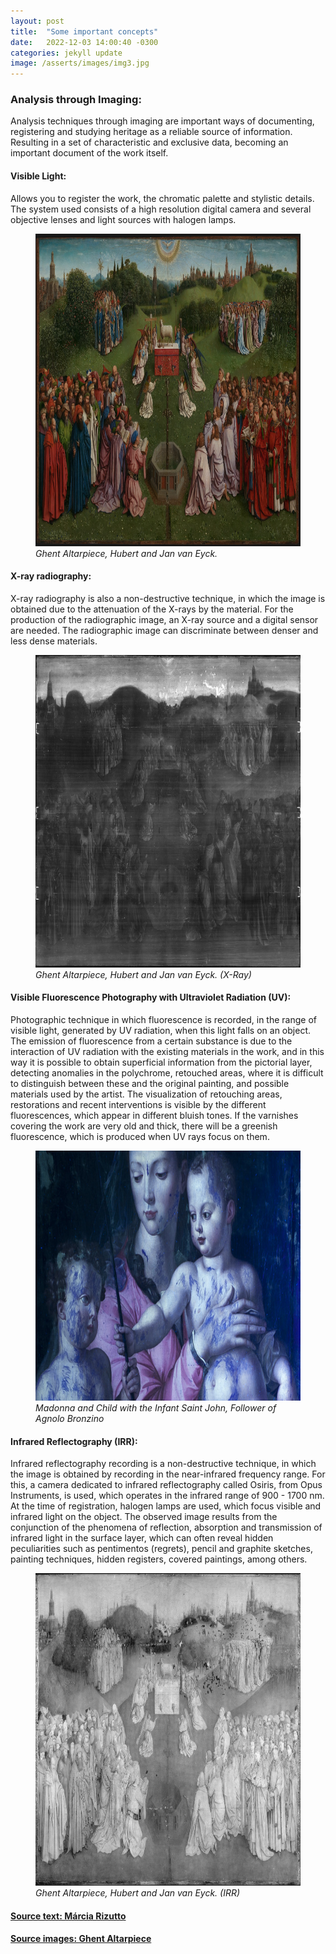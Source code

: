 ```yaml
---
layout: post
title:  "Some important concepts"
date:   2022-12-03 14:00:40 -0300
categories: jekyll update
image: /asserts/images/img3.jpg
---
```



### <strong> Analysis through Imaging: </strong>

<p> Analysis techniques through imaging are important ways of documenting, registering and studying heritage as a reliable source of information. Resulting in a set of characteristic and exclusive data, becoming an important document of the work itself. </p>


#### <strong> Visible Light: </strong>
Allows you to register the work, the chromatic palette and stylistic details. The system used consists of a high resolution digital camera and several objective lenses and light sources with halogen lamps.

<figure>
    <img src="/asserts/1.png" width="700" height="500"
         alt="Ghent Altarpiece">
    <figcaption><em>Ghent Altarpiece, Hubert and Jan van Eyck.</em></figcaption>
</figure>


#### <strong>X-ray radiography: </strong> 

<p> X-ray radiography is also a non-destructive technique, in which the image is obtained due to the attenuation of the X-rays by the material. For the production of the radiographic image, an X-ray source and a digital sensor are needed. The radiographic image can discriminate between denser and less dense materials. </p>

<figure>
    <img src="/asserts/3.png" width="700" height="500"
         alt="Ghent Altarpiece, xray">
    <figcaption><em>Ghent Altarpiece, Hubert and Jan van Eyck. (X-Ray)</em></figcaption>
</figure>

#### <strong> Visible Fluorescence Photography with Ultraviolet Radiation (UV): </strong>

<p> Photographic technique in which fluorescence is recorded, in the range of visible light, generated by UV radiation, when this light falls on an object. The emission of fluorescence from a certain substance is due to the interaction of UV radiation with the existing materials in the work, and in this way it is possible to obtain superficial information from the pictorial layer, detecting anomalies in the polychrome, retouched areas, where it is difficult to distinguish between these and the original painting, and possible materials used by the artist. The visualization of retouching areas, restorations and recent interventions is visible by the different fluorescences, which appear in different bluish tones. If the varnishes covering the work are very old and thick, there will be a greenish fluorescence, which is produced when UV rays focus on them. </p>

<figure>
    <img src="/asserts/UV.jpg" width="650" height="400"
         alt="Madonna and Child with the Infant Saint John.">
    <figcaption><em>Madonna and Child with the Infant Saint John, Follower of Agnolo Bronzino</em></figcaption>
</figure>

#### <strong> Infrared Reflectography (IRR): </strong> 

<p> Infrared reflectography recording is a non-destructive technique, in which the image is obtained by recording in the near-infrared frequency range. For this, a camera dedicated to infrared reflectography called Osiris, from Opus Instruments, is used, which operates in the infrared range of 900 - 1700 nm. At the time of registration, halogen lamps are used, which focus visible and infrared light on the object. The observed image results from the conjunction of the phenomena of reflection, absorption and transmission of infrared light in the surface layer, which can often reveal hidden peculiarities such as pentimentos (regrets), pencil and graphite sketches, painting techniques, hidden registers, covered paintings, among others. </p>

<figure>
    <img src="/asserts/2.png" width="700" height="500"
         alt="Ghent Altarpiece, IRR">
    <figcaption><em>Ghent Altarpiece, Hubert and Jan van Eyck. (IRR)</em></figcaption>
</figure>

#### <a href="https://bv.fapesp.br/pt/pesquisador/7641/marcia-de-almeida-rizzutto"> Source text: Márcia Rizutto</a>

#### <a href="http://closertovaneyck.kikirpa.be"> Source images: Ghent Altarpiece</a>